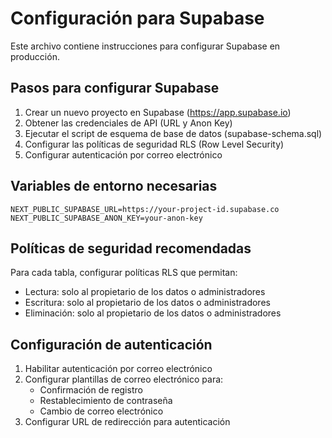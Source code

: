 # Configuración para Supabase
Este archivo contiene instrucciones para configurar Supabase en producción.

## Pasos para configurar Supabase

1. Crear un nuevo proyecto en Supabase (https://app.supabase.io)
2. Obtener las credenciales de API (URL y Anon Key)
3. Ejecutar el script de esquema de base de datos (supabase-schema.sql)
4. Configurar las políticas de seguridad RLS (Row Level Security)
5. Configurar autenticación por correo electrónico

## Variables de entorno necesarias

```
NEXT_PUBLIC_SUPABASE_URL=https://your-project-id.supabase.co
NEXT_PUBLIC_SUPABASE_ANON_KEY=your-anon-key
```

## Políticas de seguridad recomendadas

Para cada tabla, configurar políticas RLS que permitan:
- Lectura: solo al propietario de los datos o administradores
- Escritura: solo al propietario de los datos o administradores
- Eliminación: solo al propietario de los datos o administradores

## Configuración de autenticación

1. Habilitar autenticación por correo electrónico
2. Configurar plantillas de correo electrónico para:
   - Confirmación de registro
   - Restablecimiento de contraseña
   - Cambio de correo electrónico
3. Configurar URL de redirección para autenticación
